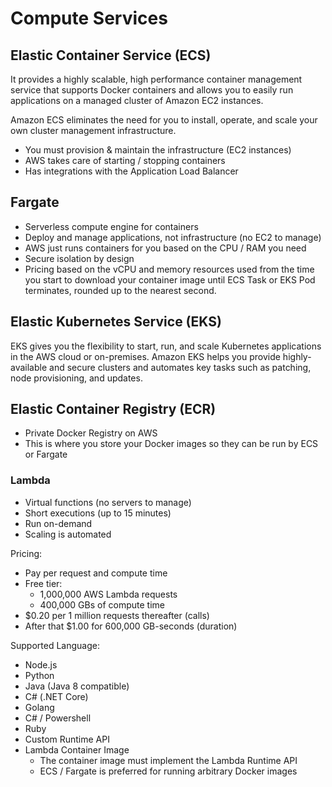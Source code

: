 # Compute Services

## Elastic Container Service (ECS)

It provides a highly scalable, high performance container management service that supports Docker containers and allows you to easily run applications on a managed cluster of Amazon EC2 instances.

Amazon ECS eliminates the need for you to install, operate, and scale your own cluster management infrastructure.

- You must provision & maintain the infrastructure (EC2 instances)
- AWS takes care of starting / stopping containers
- Has integrations with the Application Load Balancer

## Fargate

- Serverless compute engine for containers
- Deploy and manage applications, not infrastructure (no EC2 to manage)
- AWS just runs containers for you based on the CPU / RAM you need
- Secure isolation by design
- Pricing based on the vCPU and memory resources used from the time you start to download your container image until ECS Task or EKS Pod terminates, rounded up to the nearest second.

## Elastic Kubernetes Service (EKS)

EKS gives you the flexibility to start, run, and scale Kubernetes applications in the AWS cloud or on-premises. Amazon EKS helps you provide highly-available and secure clusters and automates key tasks such as patching, node provisioning, and updates.

## Elastic Container Registry (ECR)

- Private Docker Registry on AWS
- This is where you store your Docker images so they can be run by ECS or Fargate

### Lambda

- Virtual functions (no servers to manage)
- Short executions (up to 15 minutes)
- Run on-demand
- Scaling is automated

Pricing:

- Pay per request and compute time
- Free tier:
  - 1,000,000 AWS Lambda requests
  - 400,000 GBs of compute time
- $0.20 per 1 million requests thereafter (calls)
- After that $1.00 for 600,000 GB-seconds (duration)

Supported Language:

- Node.js
- Python
- Java (Java 8 compatible)
- C# (.NET Core)
- Golang
- C# / Powershell
- Ruby
- Custom Runtime API
- Lambda Container Image
  - The container image must implement the Lambda Runtime API
  - ECS / Fargate is preferred for running arbitrary Docker images
